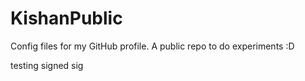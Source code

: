 # KishanPublic
Config files for my GitHub profile.
A public repo to do experiments :D

testing signed sig


